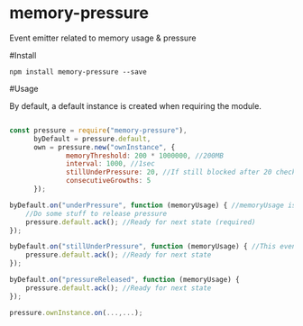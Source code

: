 # memory-pressure
Event emitter related to memory usage & pressure

#Install

```
npm install memory-pressure --save
```

#Usage

By default, a default instance is created when requiring the module.

```js

const pressure = require("memory-pressure"),
      byDefault = pressure.default,
      own = pressure.new("ownInstance", {
              memoryThreshold: 200 * 1000000, //200MB
              interval: 1000, //1sec
              stillUnderPressure: 20, //If still blocked after 20 check calls, emits `stillUnderPressure` event
              consecutiveGrowths: 5
      });

byDefault.on("underPressure", function (memoryUsage) { //memoryUsage is the object returned by process.memoryUsage()
    //Do some stuff to release pressure
    pressure.default.ack(); //Ready for next state (required)
});

byDefault.on("stillUnderPressure", function (memoryUsage) { //This event is emitted if you did not manage to release memory after `underPressure` event
    pressure.default.ack(); //Ready for next state
});

byDefault.on("pressureReleased", function (memoryUsage) {
    pressure.default.ack(); //Ready for next state
});

pressure.ownInstance.on(...,...);


```

